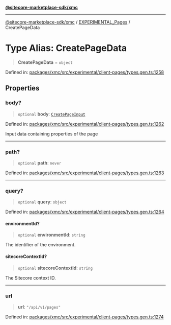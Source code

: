 [**@sitecore-marketplace-sdk/xmc**](../../../../README.md)

***

[@sitecore-marketplace-sdk/xmc](../../../../README.md) / [EXPERIMENTAL\_Pages](../README.md) / CreatePageData

# Type Alias: CreatePageData

> **CreatePageData** = `object`

Defined in: [packages/xmc/src/experimental/client-pages/types.gen.ts:1258](https://github.com/Sitecore/marketplace-sdk/blob/main/packages/xmc/src/experimental/client-pages/types.gen.ts#L1258)

## Properties

### body?

> `optional` **body**: [`CreatePageInput`](CreatePageInput.md)

Defined in: [packages/xmc/src/experimental/client-pages/types.gen.ts:1262](https://github.com/Sitecore/marketplace-sdk/blob/main/packages/xmc/src/experimental/client-pages/types.gen.ts#L1262)

Input data containing properties of the page

***

### path?

> `optional` **path**: `never`

Defined in: [packages/xmc/src/experimental/client-pages/types.gen.ts:1263](https://github.com/Sitecore/marketplace-sdk/blob/main/packages/xmc/src/experimental/client-pages/types.gen.ts#L1263)

***

### query?

> `optional` **query**: `object`

Defined in: [packages/xmc/src/experimental/client-pages/types.gen.ts:1264](https://github.com/Sitecore/marketplace-sdk/blob/main/packages/xmc/src/experimental/client-pages/types.gen.ts#L1264)

#### environmentId?

> `optional` **environmentId**: `string`

The identifier of the environment.

#### sitecoreContextId?

> `optional` **sitecoreContextId**: `string`

The Sitecore context ID.

***

### url

> **url**: `"/api/v1/pages"`

Defined in: [packages/xmc/src/experimental/client-pages/types.gen.ts:1274](https://github.com/Sitecore/marketplace-sdk/blob/main/packages/xmc/src/experimental/client-pages/types.gen.ts#L1274)
